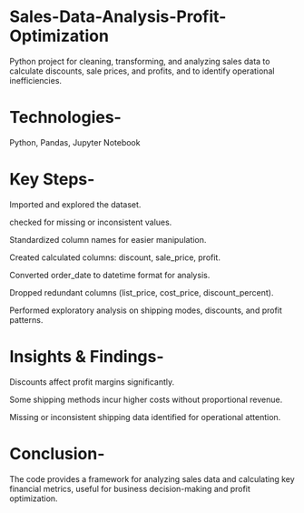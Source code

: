 # Sales-Data-Analysis-Profit-Optimization
Python project for cleaning, transforming, and analyzing sales data to calculate discounts, sale prices, and profits, and to identify operational inefficiencies.

# Technologies-

Python, Pandas, Jupyter Notebook


# Key Steps-

Imported and explored the dataset.

checked for missing or inconsistent values.

Standardized column names for easier manipulation.

Created calculated columns: discount, sale_price, profit.

Converted order_date to datetime format for analysis.

Dropped redundant columns (list_price, cost_price, discount_percent).

Performed exploratory analysis on shipping modes, discounts, and profit patterns.


# Insights & Findings-

Discounts affect profit margins significantly.

Some shipping methods incur higher costs without proportional revenue.

Missing or inconsistent shipping data identified for operational attention.


# Conclusion-
The code provides a framework for analyzing sales data and calculating key financial metrics, useful for business decision-making and profit optimization.
